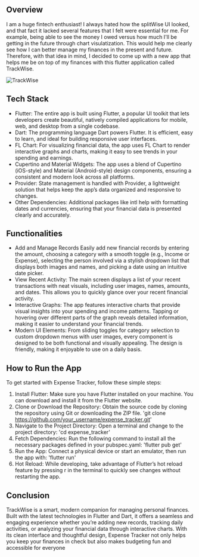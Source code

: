 ## Overview
I am a huge fintech enthusiast! I always hated how the splitWise UI looked, and that fact it lacked several features that I felt were essential for me. For example, being able to see the money I owed versus how much I'll be getting in the future through chart visulatization. This would help me clearly see how I can better manage my finances in the present and future. Therefore, with that idea in mind, I decided to come up with a new app that helps me be on top of my finances with this flutter application called TrackWise.

![TrackWise](https://github.com/user-attachments/assets/a5707593-b27e-42aa-9193-4052a1a66e6c)


## Tech Stack

- Flutter:
The entire app is built using Flutter, a popular UI toolkit that lets developers create beautiful, natively compiled applications for mobile, web, and desktop from a single codebase.
- Dart:
The programming language Dart powers Flutter. It is efficient, easy to learn, and ideal for building responsive user interfaces.
- FL Chart:
For visualizing financial data, the app uses FL Chart to render interactive graphs and charts, making it easy to see trends in your spending and earnings.
- Cupertino and Material Widgets:
The app uses a blend of Cupertino (iOS-style) and Material (Android-style) design components, ensuring a consistent and modern look across all platforms.
- Provider:
State management is handled with Provider, a lightweight solution that helps keep the app’s data organized and responsive to changes.
- Other Dependencies:
Additional packages like intl help with formatting dates and currencies, ensuring that your financial data is presented clearly and accurately.


## Functionalities

- Add and Manage Records
Easily add new financial records by entering the amount, choosing a category with a smooth toggle (e.g., Income or Expense), selecting the person involved via a stylish dropdown list that displays both images and names, and picking a date using an intuitive date picker.
- View Recent Activity:
The main screen displays a list of your recent transactions with neat visuals, including user images, names, amounts, and dates. This allows you to quickly glance over your recent financial activity.
- Interactive Graphs:
The app features interactive charts that provide visual insights into your spending and income patterns. Tapping or hovering over different parts of the graph reveals detailed information, making it easier to understand your financial trends.
- Modern UI Elements:
From sliding toggles for category selection to custom dropdown menus with user images, every component is designed to be both functional and visually appealing. The design is friendly, making it enjoyable to use on a daily basis.


## How to Run the App

To get started with Expense Tracker, follow these simple steps:
1. Install Flutter:
Make sure you have Flutter installed on your machine. You can download and install it from the Flutter website.
2. Clone or Download the Repository:
Obtain the source code by cloning the repository using Git or downloading the ZIP file.
'git clone https://github.com/your_username/expense_tracker.git'
3. Navigate to the Project Directory:
Open a terminal and change to the project directory:
'cd expense_tracker'
4. Fetch Dependencies:
Run the following command to install all the necessary packages defined in your pubspec.yaml:
'flutter pub get'
5. Run the App:
Connect a physical device or start an emulator, then run the app with:
'flutter run'
7. Hot Reload:
While developing, take advantage of Flutter’s hot reload feature by pressing r in the terminal to quickly see changes without restarting the app.


## Conclusion

TrackWise is a smart, modern companion for managing personal finances. Built with the latest technologies in Flutter and Dart, it offers a seamless and engaging experience whether you’re adding new records, tracking daily activities, or analyzing your financial data through interactive charts. With its clean interface and thoughtful design, Expense Tracker not only helps you keep your finances in check but also makes budgeting fun and accessible for everyone


